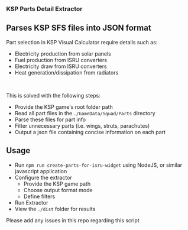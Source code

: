 ### KSP Parts Detail Extractor
## **Parses KSP SFS files into JSON format**
 
Part selection in KSP Visual Calculator require details such as: 
- Electricity production from solar panels
- Fuel production from ISRU converters
- Electricity draw from ISRU converters
- Heat generation/dissipation from radiators

<br>

This is solved with the following steps:
* Provide the KSP game's root folder path
* Read all part files in the `./GameData/Squad/Parts` directory
* Parse these files for part info
* Filter unnecessary parts (i.e. wings, struts, parachutes)
* Output a json file containing concise information on each part

## Usage
* Run `npm run create-parts-for-isru-widget` using NodeJS, or similar javascript application
* Configure the extractor
  * Provide the KSP game path
  * Choose output format mode
  * Define filters
* Run Extractor
* View the `./dist` folder for results
  
Please add any issues in this repo regarding this script
